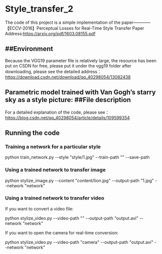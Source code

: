 # Style_transfer_2

The code of this project is a simple implementation of the paper————【ECCV-2016】Perceptual Losses for Real-Time Style Transfer
Paper Address:https://arxiv.org/pdf/1603.08155.pdf

##Environment
---------------------

Because the VGG19 parameter file is relatively large, the resource has been put on CSDN for free, please put it under the vgg19 folder after downloading, please see the detailed address：https://download.csdn.net/download/qq_40298054/13082438

Parametric model trained with Van Gogh’s starry sky as a style picture:
##File description
-------

For a detailed explanation of the code, please see：https://blog.csdn.net/qq_40298054/article/details/109599354
## Running the code
### Training a network for a particular style

python train_network.py --style "style/1.jpg" --train-path "<path to training images>"  --save-path <directory to save network>
 
### Using a trained network to transfer image
 
python stylize_image.py --content "content/lion.jpg" --output-path "1.jpg" --network "network"
 
### Using a trained network to transfer video
  
If you want to convert a video file: 
  
python stylize_video.py --video-path "<path to the video>" --output-path "output.avi" --network "network"
 
If you want to open the camera for real-time conversion:

python stylize_video.py --video-path "camera" --output-path "output.avi" --network "network"
